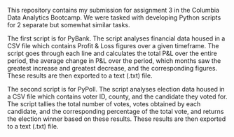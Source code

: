 This repository contains my submission for assignment 3 in the Columbia Data Analytics Bootcamp. We were tasked with developing Python scripts for 2 separate but somewhat similar tasks.

The first script is for PyBank. The script analyses financial data housed in a CSV file which contains Profit & Loss figures over a given timeframe. The script goes through each line and calculates the 
total P&L over the entire period, the average change in P&L over the period, which months saw the greatest increase and greatest decrease, and the corresponding figures. These results are then exported to a 
text (.txt) file.

The second script is for PyPoll. The script analyses election data housed in a CSV file which contains voter ID, county, and the candidate they voted for. The script tallies the total number of votes, votes
obtained by each candidate, and the corresponding percentage of the total vote, and returns the election winner based on these results. These results are then exported to a text (.txt) file.

